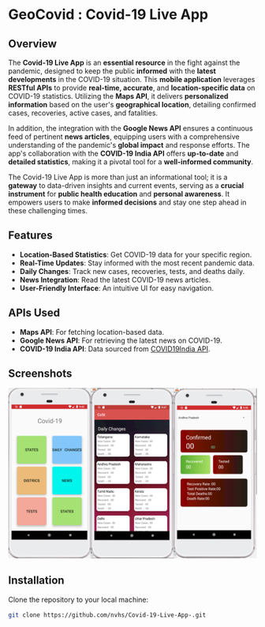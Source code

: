 # GeoCovid : Covid-19 Live App

## Overview
The **Covid-19 Live App** is an **essential resource** in the fight against the pandemic, designed to keep the public **informed** with the **latest developments** in the COVID-19 situation. This **mobile application** leverages **RESTful APIs** to provide **real-time, accurate**, and **location-specific data** on COVID-19 statistics. Utilizing the **Maps API**, it delivers **personalized information** based on the user's **geographical location**, detailing confirmed cases, recoveries, active cases, and fatalities.

In addition, the integration with the **Google News API** ensures a continuous feed of pertinent **news articles**, equipping users with a comprehensive understanding of the pandemic's **global impact** and response efforts. The app's collaboration with the **COVID-19 India API** offers **up-to-date** and **detailed statistics**, making it a pivotal tool for a **well-informed community**.

The Covid-19 Live App is more than just an informational tool; it is a **gateway** to data-driven insights and current events, serving as a **crucial instrument** for **public health education** and **personal awareness**. It empowers users to make **informed decisions** and stay one step ahead in these challenging times.


## Features
- **Location-Based Statistics**: Get COVID-19 data for your specific region.
- **Real-Time Updates**: Stay informed with the most recent pandemic data.
- **Daily Changes**: Track new cases, recoveries, tests, and deaths daily.
- **News Integration**: Read the latest COVID-19 news articles.
- **User-Friendly Interface**: An intuitive UI for easy navigation.

## APIs Used
- **Maps API**: For fetching location-based data.
- **Google News API**: For retrieving the latest news on COVID-19.
- **COVID-19 India API**: Data sourced from [COVID19India API](https://github.com/covid19india/api).

## Screenshots
![-](merged_covid_images_same_size.png)


## Installation
Clone the repository to your local machine:

```bash
git clone https://github.com/nvhs/Covid-19-Live-App-.git
